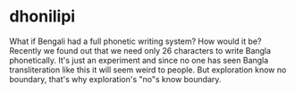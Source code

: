 # dhonilipi
What if Bengali had a full phonetic writing system? How would it be? Recently we found out that we need only 26 characters to write Bangla phonetically. It's just an experiment and since no one has seen Bangla transliteration like this it will seem weird to people. But exploration know no boundary, that's why exploration's "no"s know boundary.
